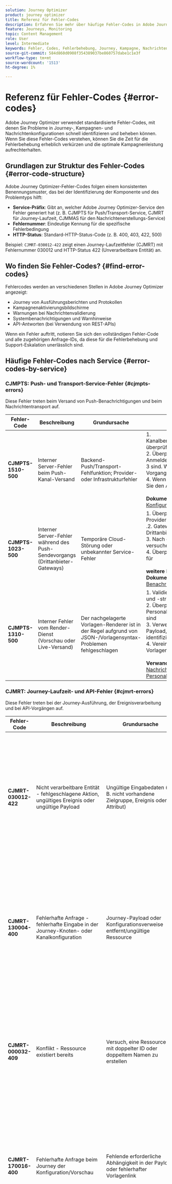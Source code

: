 ```yaml
---
solution: Journey Optimizer
product: journey optimizer
title: Referenz für Fehler-Codes
description: Erfahren Sie mehr über häufige Fehler-Codes in Adobe Journey Optimizer und wie Sie sie beheben können
feature: Journeys, Monitoring
topic: Content Management
role: User
level: Intermediate
keywords: Fehler, Codes, Fehlerbehebung, Journey, Kampagne, Nachrichten
source-git-commit: 584d860d0908f354389037be860757dabe1c1e3f
workflow-type: tm+mt
source-wordcount: '1513'
ht-degree: 1%

---
```



# Referenz für Fehler-Codes {#error-codes}

Adobe Journey Optimizer verwendet standardisierte Fehler-Codes, mit denen Sie Probleme in Journey-, Kampagnen- und Nachrichtenkonfigurationen schnell identifizieren und beheben können. Wenn Sie diese Fehler-Codes verstehen, können Sie die Zeit für die Fehlerbehebung erheblich verkürzen und die optimale Kampagnenleistung aufrechterhalten.

## Grundlagen zur Struktur des Fehler-Codes {#error-code-structure}

Adobe Journey Optimizer-Fehler-Codes folgen einem konsistenten Benennungsmuster, das bei der Identifizierung der Komponente und des Problemtyps hilft:

* **Service-Präfix**: Gibt an, welcher Adobe Journey Optimizer-Service den Fehler generiert hat (z. B. CJMPTS für Push/Transport-Service, CJMRT für Journey-Laufzeit, CJMMAS für den Nachrichtenerstellungs-Service)
* **Fehlernummer**: Eindeutige Kennung für die spezifische Fehlerbedingung
* **HTTP-Status**: Standard-HTTP-Status-Code (z. B. 400, 403, 422, 500)

Beispiel: `CJMRT-030012-422` zeigt einen Journey-Laufzeitfehler (CJMRT) mit Fehlernummer 030012 und HTTP-Status 422 (Unverarbeitbare Entität) an.

## Wo finden Sie Fehler-Codes? {#find-error-codes}

Fehlercodes werden an verschiedenen Stellen in Adobe Journey Optimizer angezeigt:

* Journey von Ausführungsberichten und Protokollen
* Kampagnenaktivierungsbildschirme
* Warnungen bei Nachrichtenvalidierung
* Systembenachrichtigungen und Warnhinweise
* API-Antworten (bei Verwendung von REST-APIs)

Wenn ein Fehler auftritt, notieren Sie sich den vollständigen Fehler-Code und alle zugehörigen Anfrage-IDs, da diese für die Fehlerbehebung und Support-Eskalation unerlässlich sind.

## Häufige Fehler-Codes nach Service {#error-codes-by-service}

### CJMPTS: Push- und Transport-Service-Fehler {#cjmpts-errors}

Diese Fehler treten beim Versand von Push-Benachrichtigungen und beim Nachrichtentransport auf.

| Fehler-Code | Beschreibung | Grundursache | Auflösung |
|------------|-------------|-----------|-----------|
| **CJMPTS-1510-500** | Interner Server-Fehler beim Push-Kanal-Versand | Backend-Push/Transport-Fehlfunktion; Provider- oder Infrastrukturfehler | &#x200B;1. Kanalbereitstellungseinstellungen überprüfen<br/>2. Überprüfen Sie, ob die Push-Anmeldeinformationen gültig <br/> 3 sind. Wiederholen Sie den Vorgang<br/>4. Wenn persistent, kontaktieren Sie den Adobe-Support mit <br/><br/>**Dokumentation**: [Push-Konfiguration](../push/push-configuration.md) |
| **CJMPTS-1023-500** | Interner Server-Fehler während des Push-Sendevorgangs (Drittanbieter-Gateways) | Temporäre Cloud-Störung oder unbekannter Service-Fehler | &#x200B;1. Überprüfen Sie die Provider-/Kanal-<br/>.2. Gateway-Status von Drittanbietern überprüfen<br/>3. Nach einigen Minuten erneut versuchen<br/>4. Überprüfen Sie die Protokolle für <br/><br/>**weitere kontextbezogene Dokumentation**: [Push-Benachrichtigungen](../push/create-push.md) |
| **CJMPTS-1310-500** | Interner Fehler vom Render-Dienst (Vorschau oder Live-Versand) | Der nachgelagerte Vorlagen-Renderer ist in der Regel aufgrund von JSON-/Vorlagensyntax-Problemen fehlgeschlagen | &#x200B;1. Validieren der Vorlagensyntax und -struktur<br/>2. Überprüfen Sie, ob alle Personalisierungsvariablen gültig sind<br/>3. Verwenden Sie eine Test-Payload, um das Problem zu identifizieren<br/>4. Vereinfachung der Vorlagenkomplexität bei Bedarf <br/><br/>**Verwandte Dokumentation**: [Nachrichtenvorlagen](../content-management/content-templates.md), [Personalization-Syntax](../personalization/personalization-syntax.md) |

### CJMRT: Journey-Laufzeit- und API-Fehler {#cjmrt-errors}

Diese Fehler treten bei der Journey-Ausführung, der Ereignisverarbeitung und bei API-Vorgängen auf.

| Fehler-Code | Beschreibung | Grundursache | Auflösung |
|------------|-------------|-----------|-----------|
| **CJMRT-030012-422** | Nicht verarbeitbare Entität - fehlgeschlagene Aktion, ungültiges Ereignis oder ungültige Payload | Ungültige Eingabedaten (z. B. nicht vorhandene Zielgruppe, Ereignis oder Attribut) | &#x200B;1. Überprüfen Sie die Payload-Struktur der Eingabe/des Ereignisses<br/>2. Überprüfen, ob referenzierte Objekte (Zielgruppen, Datensätze) vorhanden und aktiv sind<br/>3. Überprüfen Sie, ob alle erforderlichen Felder vorhanden sind<br/>4. Testen Sie mit einer zweifelsfrei funktionierenden Payload-<br/><br/>**Dokumentation**: [Fehlerbehebung beim Journey](troubleshooting.md), [Ereigniskonfiguration](../event/about-events.md) |
| **CJMRT-130004-400** | Fehlerhafte Anfrage - fehlerhafte Eingabe in der Journey-Knoten- oder Kanalkonfiguration | Journey-Payload oder Konfigurationsverweise entfernt/ungültige Ressource | &#x200B;1. Überprüfen Sie die Journey-Knotenkonfiguration.<br/>. Überprüfen Sie, ob alle referenzierten Ressourcen (Nachrichten, Zielgruppen, Aktionen) vorhanden sind<br/>3. Fehlerhafte Verweise beheben oder aktualisieren<br/>4. Journey-Konfiguration bei Bedarf neu erstellen <br/><br/>**Verwandte Dokumentation**: [Journey-Erstellung](journey-gs.md), [Benutzerdefinierte Aktionen](../action/about-custom-action-configuration.md) |
| **CJMRT-000032-409** | Konflikt - Ressource existiert bereits | Versuch, eine Ressource mit doppelter ID oder doppeltem Namen zu erstellen | &#x200B;1. Verwenden Sie eindeutige IDs und Namen für alle Ressourcen<br/>2. Prüfen Sie, ob vorhandene Ressourcen mit derselben Kennung vorhanden sind<br/>3. Löschen oder Umbenennen widersprüchlicher Objekte.<br/>. Namenskonventionen lesen <br/><br/>**Verwandte Dokumentation**: [Journey Versionen](journey-gs.md#journey-versions) |
| **CJMRT-170016-400** | Fehlerhafte Anfrage beim Journey der Konfiguration/Vorschau | Fehlende erforderliche Abhängigkeit in der Payload oder fehlerhafter Vorlagenlink | &#x200B;1. Überprüfen Sie, ob alle erforderlichen Ressourcen aktiv sind<br/>2. Stellen Sie sicher, dass Vorlagen und Inhaltsbausteine veröffentlicht werden<br/>3. Überprüfen Sie, ob alle Abhängigkeiten ordnungsgemäß verknüpft sind<br/>4. Überprüfen Sie die Ergebnisse des Journey <br/><br/>**Testmodus.Verwandte**: [Testen von Journey](testing-the-journey.md), [Journey-Abhängigkeiten](journey-gs.md) |
| **CJMRT-080608-400** | Fehlerhafte Anfrage in Domain/Kanal/Delegierung | Erforderliche DNS-Einträge oder E-Mail-/SMS-Konfiguration fehlen | &#x200B;1. Vollständige DNS-Konfiguration für E-Mail-Domains<br/>2. Überprüfen Sie, ob die Subdomain-Delegierung abgeschlossen <br/>3. Führen Sie die Konfigurationsassistenten erneut aus<br/>4. Planen Sie Zeit für die DNS-Verbreitung ein (bis zu 72 Stunden)<br/><br/>**Verwandte Dokumentation**: [Kanaloberflächen](../configuration/channel-surfaces.md), [Subdomain-Delegierung](../configuration/delegate-subdomain.md) |
| **CJMRT-110100-500** | Interner Fehler bei Payload | Backend-Daten-/Konfigurationsfehler oder nicht unterstützte Konfiguration | &#x200B;1. Wiederholen Sie den Vorgang<br/>2. Vereinfachte Konfiguration bei Verwendung erweiterter Funktionen<br/>3. Eskalieren Sie an den Adobe-Support mit der Anfrage-ID und der exakten Payload<br/>4. Suchen Sie in den Versionshinweisen/<br/><br/>**Dokumentation nach bekannten**: [Fehlerbehebung beim Journey](troubleshooting.md) |

### CJMAS: Fehler beim Nachrichtenerstellungs-Service {#cjmmas-errors}

Diese Fehler treten beim Erstellen, Bearbeiten oder Veröffentlichen von Nachrichten, Vorgaben und Inhalten auf.

| Fehler-Code | Beschreibung | Grundursache | Auflösung |
|------------|-------------|-----------|-----------|
| **CJMMAS-1149-400** | Fehlerhafte Anfrage beim Speichern von Nachricht, Voreinstellung oder Variante | Erforderliche Felder fehlen in der Nachricht oder fehlerhafte Konfiguration | &#x200B;1. Füllen Sie alle erforderlichen Felder (mit einem Sternchen gekennzeichnet)<br/>2 aus. Validieren der Nachrichten-/Voreinstellungskonfiguration <br/>3. Überprüfen Sie die Formate und Begrenzungen der Feldwerte<br/>4. Überprüfen Sie die Validierungsmeldungen in der <br/><br/>**-bezogenen Dokumentation**: [E-Mail-](../email/get-started-email.md), [Kanaloberflächen](../configuration/channel-surfaces.md) |
| **CJMMAS-2073-422** | Nicht verarbeitbare Entität bei der Bearbeitung der Nachrichtenvoreinstellung | Validierungsfehler, nicht unterstütztes Feld oder falsche Syntax | &#x200B;1. Korrigieren Sie Syntax-/Feldfehler wie angegeben<br/>2. Vergleich mit einer zweifelsfrei funktionierenden Konfiguration<br/>3. Validierung der Nachrichtenbenutzeroberfläche vor dem Speichern von <br/>4 verwenden. Lesen Sie die Feldanforderungen in der <br/><br/>**Dokumentation**: [Nachrichtenvoreinstellungen](../configuration/channel-surfaces.md), [E-Mail-Einstellungen](../email/email-settings.md) |
| **CJMMAS-1300-500** | Interner Fehler bei der Nachrichtenbearbeitung | Backend-Absturz aufgrund von Infrastrukturproblemen, großen Inhalten oder Service-Ausfallzeiten | &#x200B;1. Vereinfachen von Vorlage/Inhalt (Reduzierung von Größe/Komplexität)<br/>2. Wiederholen Sie den Vorgang<br/>3. Arbeit inkrementell speichern<br/>4. Eskalieren Sie bei Beständigkeit an die Adobe <br/><br/>**Support-bezogene Dokumentation**: [Inhaltsvorlagen](../content-management/content-templates.md) |
| **CJMMAS-2001-200** | Erfolgsstatus aber Fehlerbanner: Ausschluss-Link fehlt | Erforderlicher Abmelde-Link fehlt in E-Mail-Variante | &#x200B;1. Fügen Sie allen E-Mail-Varianten einen Ausschluss-/Abmelde-Link hinzu<br/>2. Stellen Sie sicher, dass der Link in jeder Sprachversion 3 <br/> ist. Verwenden Sie den Personalisierungs-Helper zum Einfügen des Opt-out-Links<br/>4. Testen Sie alle Varianten vor <br/><br/>**Veröffentlichung**: [Opt-out-Verwaltung](../privacy/opt-out.md), [E-Mail-Design](../email/content-from-scratch.md) |
| **CJMMAS-1603-403** | Beim Aktualisieren/Veröffentlichen der Vorlage oder Vorgabe nicht zulässig | Dem Benutzer fehlen die erforderlichen Berechtigungen/Rollen oder die im aktuellen Status nicht zulässige Aktion | &#x200B;1. Überprüfen, ob der Benutzer über die entsprechenden Berechtigungen verfügt (Nachrichten-Manager, Autor usw.)<br/>2. Überprüfen Sie den Vorgabenstatus bzw. den Vorlagenstatus (Entwurf, veröffentlicht, archiviert)<br/>3. Fordern Sie bei Bedarf Zugriff von Administrator an<br/>4. Produktprofilzuweisungen überprüfen <br/><br/>**Verwandte Dokumentation**: [Berechtigungen](../administration/permissions.md), [Zugriffssteuerung](../administration/permissions-overview.md) |

### CJMCMP: Kampagnenfehler {#cjmcmp-errors}

Diese Fehler treten bei der Erstellung, Konfiguration und Aktivierung einer Kampagne auf.

| Fehler-Code | Beschreibung | Grundursache | Auflösung |
|------------|-------------|-----------|-----------|
| **CJMCMP-2050-400** | Fehlerhafte Anfrage bei Aktivierung oder Validierung einer Kampagne | Kampagnenverweise - ungültige/fehlende Richtlinie oder Segment | &#x200B;1. Überprüfen Sie alle Kampagnenknoten-Konfigurationen<br/>2. Überprüfen Sie, ob Richtlinien-/Segmentverknüpfungen aktuell und gültig sind <br/> 3. Mit korrekter Konfiguration aktualisieren<br/>4. Kampagne vor der Aktivierung erneut testen <br/><br/>**Sachbezogene Dokumentation**: [Kampagnenerstellung](../campaigns/create-campaign.md), [Kampagnengenehmigung](../test-approve/gs-approval.md) |

## Allgemeiner Ansatz zur Fehlerbehebung {#troubleshooting-approach}

Befolgen Sie bei Auftreten eines Fehler-Codes diesen systematischen Ansatz:

1. **Fehler identifizieren**: Notieren Sie den vollständigen Fehler-Code, den HTTP-Status und alle zugehörigen Nachrichten- oder Anfrage-IDs.

2. **Service suchen**: Verwenden Sie das Service-Präfix (CJMPTS, CJMRT, CJMMAS, CJMCMP), um zu identifizieren, welche Komponente betroffen ist.

3. **Überprüfen Sie den Status-Code**:
   * **400 (Fehlerhafte Anfrage)**: Eingabedaten und -konfiguration überprüfen
   * **403 (Verboten)**: Überprüfen Sie Berechtigungen und Zugriffsrechte
   * **409 (Konflikt)**: Suchen Sie nach doppelten oder widersprüchlichen Ressourcen
   * **422 (Nicht verarbeitbare Entität)**: Validieren von Daten anhand von Schemaanforderungen
   * **500 (Interner Server-Fehler)**: Wiederholen Sie den Vorgang und eskalieren Sie möglicherweise an den Support

4. **Aktuelle Änderungen überprüfen** Überlegen Sie, was kürzlich geändert wurde (Journey-Updates, neue Kampagnen, Konfigurationsänderungen usw.).

5. **Dokumentation einsehen**: Verwenden Sie die in diesem Handbuch enthaltenen Links, um auf die detaillierte Dokumentation für die betroffene Funktion zuzugreifen.

6. **Wiederholen, falls zutreffend**: Bei Fehlern der Serie 500 werden vorübergehende Probleme häufig durch einen einfachen Wiederholungsversuch nach einigen Minuten behoben.

7. **Bei Bedarf weiterleiten**: Wenn der Fehler nach den folgenden Lösungsschritten weiterhin auftritt, wenden Sie sich an den Adobe-Support unter:
   * Vollständiger Fehlercode
   * Anfrage-ID (falls verfügbar)
   * Schritte zur Reproduktion
   * Relevante Konfigurationsdetails

## Best Practices zur Vermeidung häufiger Fehler {#best-practices}

### Vor der Journey-Aktivierung {#journey-best-practices}

* **Alle Ressourcen validieren**: Stellen Sie sicher, dass alle referenzierten Zielgruppen, Datenquellen und benutzerdefinierten Aktionen aktiv sind
* **Gründlich testen**: Verwenden Sie den Testmodus, um Probleme vor der Veröffentlichung zu identifizieren [Weitere Informationen](testing-the-journey.md))
* **Berechtigungen überprüfen**: Stellen Sie sicher, dass Sie über die erforderlichen Zugriffsrechte für alle Komponenten verfügen
* **Abhängigkeiten überprüfen**: Stellen Sie sicher, dass alle verknüpften Nachrichten und Inhalte veröffentlicht werden

### Beim Erstellen von Nachrichten {#message-best-practices}

* **Pflichtfelder ausfüllen**: Vor dem Speichern immer alle Pflichtfelder ausfüllen
* **Opt-out-Links einschließen**: Links zur Abmeldung zu allen E-Mail-Varianten hinzufügen [Weitere Informationen](../privacy/opt-out.md))
* **Personalisierung validieren**: Alle dynamischen Inhalte mit Beispielprofilen testen ([Weitere Informationen](../personalization/personalization-build-expressions.md))
* **Vorlagen verwalten**: Vermeiden Sie übermäßig komplexe Vorlagen, die Rendering-Probleme verursachen können

### Für die Kampagnenverwaltung {#campaign-best-practices}

* **Überprüfen von Zielgruppendaten**: Stellen Sie sicher, dass Zielgruppen ordnungsgemäß konfiguriert und ausgefüllt sind
* **Genehmigungsstatus überprüfen**: Machen Sie sich mit den Genehmigungsanforderungen vertraut, bevor Sie versuchen, sie zu aktivieren ([Weitere Informationen](../test-approve/gs-approval.md))
* **Monitorkonfigurationen**: Kanaloberflächen und Voreinstellungen werden regelmäßig auf ihre Gültigkeit überprüft
* **DNS-Änderungen planen**: Lassen Sie beim Aktualisieren von Domains ausreichend Zeit für die DNS-Verbreitung

## Weitere Ressourcen {#additional-resources}

* [Fehlerbehebung bei Journeys](troubleshooting.md)
* [Fehlerbehebung bei der Ausführung](troubleshooting-execution.md)
* [Fehlerbehebung bei eingehenden Aktivitäten](troubleshooting-inbound.md)
* [Fehlerbehebung bei benutzerdefinierten Aktionen](../action/troubleshoot-custom-action.md)
* [Häufig gestellte Fragen zum Journey](journey-faq.md)
* [Leitlinien und Einschränkungen](../start/guardrails.md)

## Support erhalten {#getting-support}

Wenn Sie auf dauerhafte Fehler stoßen, die mit diesem Handbuch nicht behoben werden können:

1. **Informationen sammeln**: Erfassen Sie den Fehler-Code, die Anfrage-ID, Zeitstempel und Schritte zur Reproduktion
2. **Systemstatus überprüfen**: Besuchen Sie [Adobe-Status](https://status.adobe.com/de/){target="_blank"}, um bekannte Service-Probleme anzuzeigen
3. **Suchdokumentation**: Lesen Sie [Adobe Experience League](https://experienceleague.adobe.com/docs/journey-optimizer.html?lang=de){target="_blank"} für Lösungen
4. **Engage-Community**: Stellen Sie Fragen in der [Adobe Journey Optimizer-Community](https://experienceleaguecommunities.adobe.com/t5/journey-optimizer/ct-p/journey-optimizer?profile.language=de){target="_blank"}
5. **Adobe-Support kontaktieren**: Senden Sie ein Support-Ticket mit allen relevanten Details

>[!NOTE]
>
>Diese Fehlercode-Referenz wird laufend aktualisiert, wenn neue Codes identifiziert und dokumentiert werden. Die neuesten Informationen finden Sie regelmäßig in den [Adobe Journey Optimizer Community-Blogs](https://experienceleaguecommunities.adobe.com/t5/journey-optimizer-blogs/bg-p/journey-optimizer-blogs?profile.language=de){target="_blank"}.

**Verwandte Themen**

* [Entmystifizierung von Adobe Journey Optimizer-Fehlercodes: Teil 1](https://experienceleaguecommunities.adobe.com/t5/journey-optimizer-blogs/demystifying-adobe-journey-optimizer-error-codes-root-causes-and/ba-p/760884?profile.language=de){target="_blank"}
* [Entmystifizierung von Adobe Journey Optimizer-Fehler-Codes: Teil 2](https://experienceleaguecommunities.adobe.com/t5/journey-optimizer-blogs/demystifying-adobe-journey-optimizer-error-codes-root-causes-and/bc-p/782661?profile.language=de){target="_blank"}

